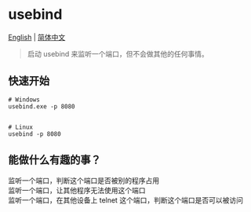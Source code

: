 # usebind

[English](README.md) | [简体中文](README-zh.md)

> 启动 usebind 来监听一个端口，但不会做其他的任何事情。


## 快速开始
``` shell
# Windows
usebind.exe -p 8080


# Linux
usebind -p 8080
```

## 能做什么有趣的事？

监听一个端口，判断这个端口是否被别的程序占用  
监听一个端口，让其他程序无法使用这个端口  
监听一个端口，在其他设备上 telnet 这个端口，判断这个端口是否可以被访问  
